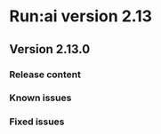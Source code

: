 # Run:ai version 2.13

## Version 2.13.0

### Release content

<!-- RUN-9024/9027 Ray Support - schedule and support of Ray Jobs -->

<!-- RUN-9312/9313 Projects V2 -->

<!-- RUN-9359/9360 Incorporating Node Pools in Workspaces -->

<!-- RUN-9651/9652 Schedule and support of Elastic Jobs (Spark) -->

<!-- RUN-9960/9961 Per node-pool GPU placement strategy -->

<!-- RUN-8453/8454/8927 Technical documentation of 'Projects new parameters and options' use existing namespace, status, and more  -->

<!-- RUN-8789/8926 Integrate and certify DeepSpeed to be used with Run:ai (multi pod using open-mpi) -->

<!-- RUN-8748/8958 RUN/9627/10483 WANDB-SWEEP & Run.ai integration / WANDB SWEEP Integration - phase 2 -->

<!-- RUN-8891/8959 Comet integration in workspace -->

<!-- RUN-9530/9577 Added node pools and Departments to Dashboard -->

<!-- RUN-10105/10106 Align Departments with Projects V2 -->

<!-- RUN-8631/8880 Researcher API for train jobs -->

<!-- RUN-7757/9296 Custom logo in UI -->

<!-- RUN-8824/9352  Quick updates so workspace will support training workloads -->

<!-- RUN-9521/9522  Provide a description in CLI when command fails -->

### Known issues

### Fixed issues
